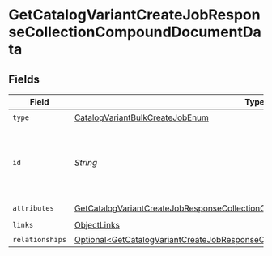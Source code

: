 # GetCatalogVariantCreateJobResponseCollectionCompoundDocumentData


## Fields

| Field                                                                                                                                                                                        | Type                                                                                                                                                                                         | Required                                                                                                                                                                                     | Description                                                                                                                                                                                  |
| -------------------------------------------------------------------------------------------------------------------------------------------------------------------------------------------- | -------------------------------------------------------------------------------------------------------------------------------------------------------------------------------------------- | -------------------------------------------------------------------------------------------------------------------------------------------------------------------------------------------- | -------------------------------------------------------------------------------------------------------------------------------------------------------------------------------------------- |
| `type`                                                                                                                                                                                       | [CatalogVariantBulkCreateJobEnum](../../models/components/CatalogVariantBulkCreateJobEnum.md)                                                                                                | :heavy_check_mark:                                                                                                                                                                           | N/A                                                                                                                                                                                          |
| `id`                                                                                                                                                                                         | *String*                                                                                                                                                                                     | :heavy_check_mark:                                                                                                                                                                           | Unique identifier for retrieving the job. Generated by Klaviyo.                                                                                                                              |
| `attributes`                                                                                                                                                                                 | [GetCatalogVariantCreateJobResponseCollectionCompoundDocumentAttributes](../../models/components/GetCatalogVariantCreateJobResponseCollectionCompoundDocumentAttributes.md)                  | :heavy_check_mark:                                                                                                                                                                           | N/A                                                                                                                                                                                          |
| `links`                                                                                                                                                                                      | [ObjectLinks](../../models/components/ObjectLinks.md)                                                                                                                                        | :heavy_check_mark:                                                                                                                                                                           | N/A                                                                                                                                                                                          |
| `relationships`                                                                                                                                                                              | [Optional\<GetCatalogVariantCreateJobResponseCollectionCompoundDocumentRelationships>](../../models/components/GetCatalogVariantCreateJobResponseCollectionCompoundDocumentRelationships.md) | :heavy_minus_sign:                                                                                                                                                                           | N/A                                                                                                                                                                                          |